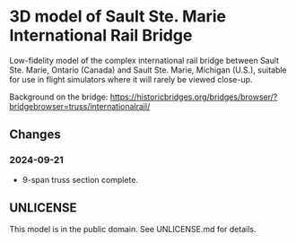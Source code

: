 3D model of Sault Ste. Marie International Rail Bridge
======================================================

Low-fidelity model of the complex international rail bridge between Sault Ste. Marie, Ontario (Canada) and Sault Ste. Marie, Michigan (U.S.), suitable for use in flight simulators where it will rarely be viewed close-up.

Background on the bridge: https://historicbridges.org/bridges/browser/?bridgebrowser=truss/internationalrail/

## Changes

### 2024-09-21

- 9-span truss section complete.

## UNLICENSE

This model is in the public domain.  See UNLICENSE.md for details.
